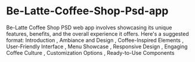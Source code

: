 # Be-Latte-Coffee-Shop-Psd-app
Be-Latte Coffee Shop PSD web app involves showcasing its unique features, benefits, and the overall experience it offers. Here's a suggested format:  Introduction , Ambiance and Design , Coffee-Inspired Elements , User-Friendly Interface , Menu Showcase , Responsive Design , Engaging Coffee Culture , Customization Options , Ready-to-Use Components 

